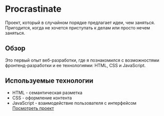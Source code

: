 # Procrastinate
Проект, который в случайном порядке предлагает идеи, чем заняться. Пригодится, когда не хочется приступать к делам или просто нечем заняться. 
## Обзор
Это первый опыт веб-разработки, где я познакомился с возможностями фронтенд-разработки и ее технологиями: HTML, CSS и JavaScript.
## Используемые технологии
* HTML - семантическая разметка
* CSS - оформление контента
* JavaScript - взаимодействие пользователя с интерфейсом 
[Посмотреть проект](https://kohanniy.github.io/jokefordade/)
